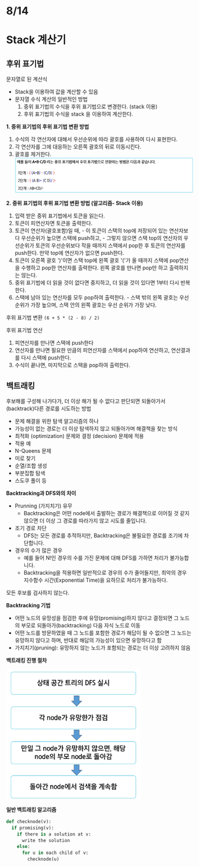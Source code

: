 # 8/14

# Stack 계산기

## 후위 표기법

문자열로 된 계산식
- Stack을 이용하여 값을 계산할 수 있음
- 문자열 수식 계산의 일반적인 방법
  1. 중위 표기법의 수식을 후위 표기법으로 변경한다. (stack 이용)
  2. 후위 표기법의 수식을 stack 을 이용하여 계산한다.

**1. 중위 표기법의 후위 표기법 변환 방법**
  1. 수식의 각 연산자에 대해서 우선순위에 따라 괄호를 사용하여 다시 표현한다.
  2. 각 연산자를 그에 대응하는 오른쪽 괄호의 뒤로 이동시킨다.
  3. 괄호를 제거한다.
![alt text](<images/스크린샷 2025-08-14 090845.png>)

**2. 중위 표기법의 후위 표기법 변환 방법 (알고리즘- Stack 이용)**
  1. 입력 받은 중위 표기법에서 토큰을 읽는다.
  2. 토큰이 피연산자면 토큰을 출력한다.
  3. 토큰이 연산자(괄호포함)일 때,
    - 이 토큰이 스택의 top에 저장되어 있는 연산자보다 우선순위가 높으면 스택에 push하고,
    - 그렇지 않으면 스택 top의 연산자의 우선순위가 토큰의 우선순위보다 작을 때까지 스택에서 pop한 후 토큰의 연산자를 push한다. 만약 top에 연산자가 없으면 push한다.
  4. 토큰이 오른쪽 괄호 ')'이면 스택 top에 왼쪽 괄호 '('가 올 때까지 스택에 pop연산을 수행하고 pop한 연산자를 출력한다. 왼쪽 괄호를 만나면 pop만 하고 출력하지는 않는다.
  5. 중위 표기법에 더 읽을 것이 없다면 중지하고, 더 읽을 것이 있다면 1부터 다시 반복한다.
  6. 스택에 남아 있는 연산자를 모두 pop하여 출력한다.
    - 스택 밖의 왼쪽 괄호는 우선 순위가 가장 높으며, 스택 안의 왼쪽 괄호는 우선 순위가 가장 낮다.

후위 표기법 변환
`(6 + 5 * (2 - 8) / 2)`

후위 표기법 연산
1. 피연산자를 만나면 스택에 push한다
2. 연산자를 만나면 필요한 만큼의 피연산자를 스택에서 pop하여 연산하고, 연산결과를 다시 스택에 push한다.
3. 수식이 끝나면, 마지막으로 스택을 pop하여 출력한다.

## 백트래킹
후보해를 구성해 나가다가, 더 이상 해가 될 수 없다고 판단되면 되돌아가서(backtrack)다른 경로를 시도하는 방법
- 문제 해결을 위한 탐색 알고리즘의 하나
- 가능성이 없는 경로는 더 이상 탐색하지 않고 되돌아가며 해결책을 찾는 방식
- 최적화 (optimization) 문제와 결정 (decision) 문제에 적용
- 적용 예
- N-Queens 문제 
- 미로 찾기
- 순열/조합 생성
- 부분집합 탐색
- 스도쿠 풀이 등

**Backtracking과 DFS와의 차이**

- Prunning (가지치기) 유무
  - Backtracking은 어떤 node에서 출발하는 경로가 해결책으로 이어질 것 같지 않으면 더 이상 그 경로를 따라가지 않고 시도를 줄입니다.
- 조기 경로 차단
  - DFS는 모든 경로를 추적하지만, Backtracking은 불필요한 경로를 조기에 차단합니다.
- 경우의 수가 많은 경우
  - 예를 들어 N!인 경우의 수를 가진 문제에 대해 DFS를 가하면 처리가 불가능합니다.
  - Backtracking을 적용하면 일반적으로 경우의 수가 줄어들지만, 최악의 경우 지수함수 시간(Exponential Time)을 요하므로 처리가 불가능하다.

모든 후보를 검사하지 않는다.

**Backtracking 기법**
- 어떤 노드의 유망성을 점검한 후에 유망(promising)하지 않다고 결정되면 그 노드의 부모로 되돌아가(backtracking) 다음 자식 노드로 이동
- 어떤 노드를 방문하였을 때 그 노드를 포함한 경로가 해답이 될 수 없으면 그 노드는 유망하지 않다고 하며, 반대로 해답의 가능성이 있으면 유망하다고 함
- 가지치기(pruning): 유망하지 않는 노드가 포함되는 경로는 더 이상 고려하지 않음

**백트래킹 진행 절차**

![alt text](<images/스크린샷 2025-08-14 102457.png>)

**일반 백트래킹 알고리즘**

```python
def checknode(v):
  if promising(v):
    if there is a solution at v:
      write the solution
    else:
      for u in each child of v:
        checknode(u)
```        